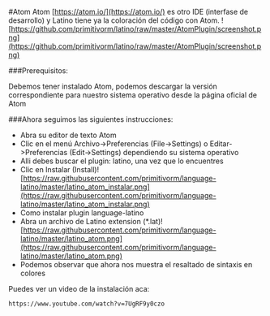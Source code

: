 #Atom
Atom [https://atom.io/](https://atom.io/) es otro IDE (interfase de desarrollo) y Latino tiene ya la coloración del código con Atom.
![https://github.com/primitivorm/latino/raw/master/AtomPlugin/screenshot.png](https://github.com/primitivorm/latino/raw/master/AtomPlugin/screenshot.png)

###Prerequisitos:

Debemos tener instalado Atom, podemos descargar la versión correspondiente para nuestro sistema operativo desde la página oficial de Atom

###Ahora seguimos las siguientes instrucciones:

* Abra su editor de texto Atom
* Clic en el menú Archivo->Preferencias (File->Settings) o Editar->Preferencias (Edit->Settings) dependiendo su sistema operativo
* Alli debes buscar el plugin: latino, una vez que lo encuentres
* Clic en Instalar (Install)![https://raw.githubusercontent.com/primitivorm/language-latino/master/latino_atom_instalar.png](https://raw.githubusercontent.com/primitivorm/language-latino/master/latino_atom_instalar.png)
* Como instalar plugin language-latino
* Abra un archivo de Latino extension (*.lat)![https://raw.githubusercontent.com/primitivorm/language-latino/master/latino_atom.png](https://raw.githubusercontent.com/primitivorm/language-latino/master/latino_atom.png)
* Podemos observar que ahora nos muestra el resaltado de sintaxis en colores


Puedes ver un video de la instalación aca: 

```
https://www.youtube.com/watch?v=7UgRF9y0czo
```




